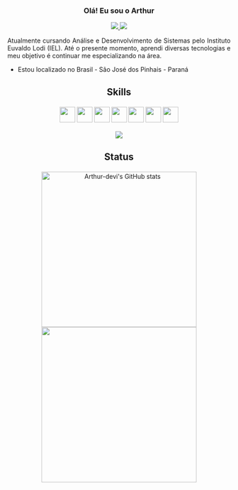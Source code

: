 ### <p align="center"> <Strong>Olá! Eu sou o Arthur</Strong></p>

<div align="center"><a target="_blank" href="https://www.linkedin.com/in/arthur-davi-santos-2243891a2/"><img src="https://img.shields.io/badge/linkedin-%230077B5.svg?&style=for-the-badge&logo=linkedin&logoColor=white" /> </a> <a target="_blank" href="mailto:arthurlag6@gmail.com"><img src="https://img.shields.io/badge/Gmail-D14836?style=for-the-badge&logo=gmail&logoColor=white" /> </a></div>

<p align="justify">Atualmente cursando Análise e Desenvolvimento de Sistemas pelo Instituto Euvaldo Lodi (IEL). Até o presente momento, aprendi diversas tecnologias e meu objetivo é continuar me especializando na área.</p>

*  Estou localizado no Brasil - São José dos Pinhais - Paraná





## <p align="center"><strong>Skills</strong></p>

<div align="center">
    <img src="https://cdn.jsdelivr.net/gh/devicons/devicon/icons/javascript/javascript-original.svg" height= 35px/>
    <img src="https://cdn.jsdelivr.net/gh/devicons/devicon/icons/html5/html5-original.svg" height= 35px/>
    <img src="https://cdn.jsdelivr.net/gh/devicons/devicon/icons/css3/css3-original.svg" height= 35px/>
    <img src="https://cdn.jsdelivr.net/gh/devicons/devicon/icons/java/java-original.svg" height= 35px/>
    <img src="https://cdn.jsdelivr.net/gh/devicons/devicon/icons/nodejs/nodejs-original.svg" height= 35px/>
    <img src="https://cdn.jsdelivr.net/gh/devicons/devicon/icons/php/php-original.svg" height= 35px/>
    <img src="https://cdn.jsdelivr.net/gh/devicons/devicon/icons/git/git-original.svg" height= 35px/>
</div>

<br>

<div align="center">
    <img src ="https://github-readme-stats.vercel.app/api/top-langs/?username=anuraghazra&layout=compact">
</div>



## <p align="center">Status</p>

<div align="center"> 
    <img width="350px" src="https://github-readme-stats.vercel.app/api?username=Arthur-devi&show_icons=true&theme=dracula" alt="Arthur-devi's GitHub stats" /> <img width="350px" src="https://github-readme-streak-stats.herokuapp.com?user=Arthur-devi&theme=dracula&locale=pt-br"/>
</div>
